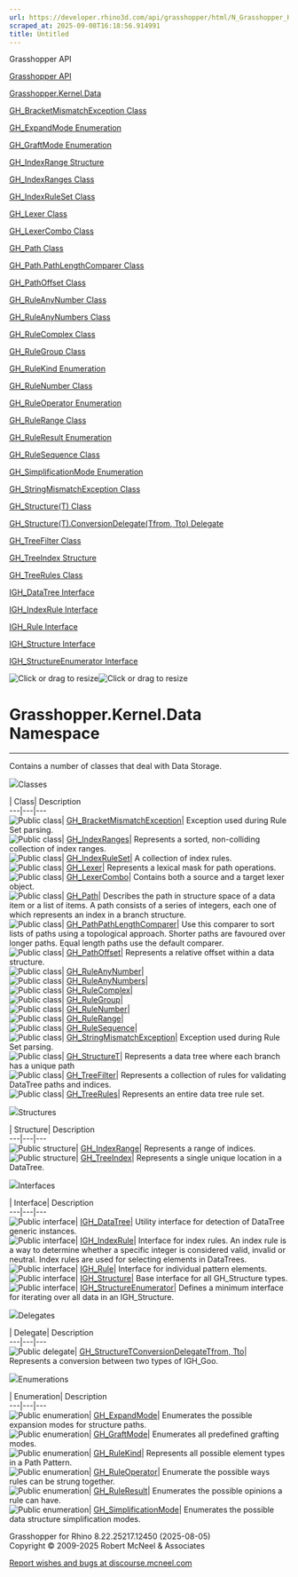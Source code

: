 ```yaml
---
url: https://developer.rhino3d.com/api/grasshopper/html/N_Grasshopper_Kernel_Data.htm#!
scraped_at: 2025-09-08T16:18:56.914991
title: Untitled
---
```


Grasshopper API

[Grasshopper API](../html/723c01da-9986-4db2-8f53-6f3a7494df75.htm
"Grasshopper API")

[Grasshopper.Kernel.Data](../html/N_Grasshopper_Kernel_Data.htm
"Grasshopper.Kernel.Data")

[GH_BracketMismatchException
Class](../html/T_Grasshopper_Kernel_Data_GH_BracketMismatchException.htm
"GH_BracketMismatchException Class")

[GH_ExpandMode
Enumeration](../html/T_Grasshopper_Kernel_Data_GH_ExpandMode.htm
"GH_ExpandMode Enumeration")

[GH_GraftMode Enumeration](../html/T_Grasshopper_Kernel_Data_GH_GraftMode.htm
"GH_GraftMode Enumeration")

[GH_IndexRange Structure](../html/T_Grasshopper_Kernel_Data_GH_IndexRange.htm
"GH_IndexRange Structure")

[GH_IndexRanges Class](../html/T_Grasshopper_Kernel_Data_GH_IndexRanges.htm
"GH_IndexRanges Class")

[GH_IndexRuleSet Class](../html/T_Grasshopper_Kernel_Data_GH_IndexRuleSet.htm
"GH_IndexRuleSet Class")

[GH_Lexer Class](../html/T_Grasshopper_Kernel_Data_GH_Lexer.htm "GH_Lexer
Class")

[GH_LexerCombo Class](../html/T_Grasshopper_Kernel_Data_GH_LexerCombo.htm
"GH_LexerCombo Class")

[GH_Path Class](../html/T_Grasshopper_Kernel_Data_GH_Path.htm "GH_Path Class")

[GH_Path.PathLengthComparer
Class](../html/T_Grasshopper_Kernel_Data_GH_Path_PathLengthComparer.htm
"GH_Path.PathLengthComparer Class")

[GH_PathOffset Class](../html/T_Grasshopper_Kernel_Data_GH_PathOffset.htm
"GH_PathOffset Class")

[GH_RuleAnyNumber
Class](../html/T_Grasshopper_Kernel_Data_GH_RuleAnyNumber.htm
"GH_RuleAnyNumber Class")

[GH_RuleAnyNumbers
Class](../html/T_Grasshopper_Kernel_Data_GH_RuleAnyNumbers.htm
"GH_RuleAnyNumbers Class")

[GH_RuleComplex Class](../html/T_Grasshopper_Kernel_Data_GH_RuleComplex.htm
"GH_RuleComplex Class")

[GH_RuleGroup Class](../html/T_Grasshopper_Kernel_Data_GH_RuleGroup.htm
"GH_RuleGroup Class")

[GH_RuleKind Enumeration](../html/T_Grasshopper_Kernel_Data_GH_RuleKind.htm
"GH_RuleKind Enumeration")

[GH_RuleNumber Class](../html/T_Grasshopper_Kernel_Data_GH_RuleNumber.htm
"GH_RuleNumber Class")

[GH_RuleOperator
Enumeration](../html/T_Grasshopper_Kernel_Data_GH_RuleOperator.htm
"GH_RuleOperator Enumeration")

[GH_RuleRange Class](../html/T_Grasshopper_Kernel_Data_GH_RuleRange.htm
"GH_RuleRange Class")

[GH_RuleResult
Enumeration](../html/T_Grasshopper_Kernel_Data_GH_RuleResult.htm
"GH_RuleResult Enumeration")

[GH_RuleSequence Class](../html/T_Grasshopper_Kernel_Data_GH_RuleSequence.htm
"GH_RuleSequence Class")

[GH_SimplificationMode
Enumeration](../html/T_Grasshopper_Kernel_Data_GH_SimplificationMode.htm
"GH_SimplificationMode Enumeration")

[GH_StringMismatchException
Class](../html/T_Grasshopper_Kernel_Data_GH_StringMismatchException.htm
"GH_StringMismatchException Class")

[GH_Structure(T) Class](../html/T_Grasshopper_Kernel_Data_GH_Structure_1.htm
"GH_Structure\(T\) Class")

[GH_Structure(T).ConversionDelegate(Tfrom, Tto)
Delegate](../html/T_Grasshopper_Kernel_Data_GH_Structure_1_ConversionDelegate_2.htm
"GH_Structure\(T\).ConversionDelegate\(Tfrom, Tto\) Delegate")

[GH_TreeFilter Class](../html/T_Grasshopper_Kernel_Data_GH_TreeFilter.htm
"GH_TreeFilter Class")

[GH_TreeIndex Structure](../html/T_Grasshopper_Kernel_Data_GH_TreeIndex.htm
"GH_TreeIndex Structure")

[GH_TreeRules Class](../html/T_Grasshopper_Kernel_Data_GH_TreeRules.htm
"GH_TreeRules Class")

[IGH_DataTree Interface](../html/T_Grasshopper_Kernel_Data_IGH_DataTree.htm
"IGH_DataTree Interface")

[IGH_IndexRule Interface](../html/T_Grasshopper_Kernel_Data_IGH_IndexRule.htm
"IGH_IndexRule Interface")

[IGH_Rule Interface](../html/T_Grasshopper_Kernel_Data_IGH_Rule.htm "IGH_Rule
Interface")

[IGH_Structure Interface](../html/T_Grasshopper_Kernel_Data_IGH_Structure.htm
"IGH_Structure Interface")

[IGH_StructureEnumerator
Interface](../html/T_Grasshopper_Kernel_Data_IGH_StructureEnumerator.htm
"IGH_StructureEnumerator Interface")

![Click or drag to resize](../icons/TocOpen.gif)![Click or drag to
resize](../icons/TocClose.gif)

# Grasshopper.Kernel.Data Namespace  
  
---  
  
Contains a number of classes that deal with Data Storage.

![](../icons/SectionExpanded.png)Classes

| Class| Description  
---|---|---  
![Public class](../icons/pubclass.gif)|
[GH_BracketMismatchException](T_Grasshopper_Kernel_Data_GH_BracketMismatchException.htm)|
Exception used during Rule Set parsing.  
![Public class](../icons/pubclass.gif)|
[GH_IndexRanges](T_Grasshopper_Kernel_Data_GH_IndexRanges.htm)|  Represents a
sorted, non-colliding collection of index ranges.  
![Public class](../icons/pubclass.gif)|
[GH_IndexRuleSet](T_Grasshopper_Kernel_Data_GH_IndexRuleSet.htm)|  A
collection of index rules.  
![Public class](../icons/pubclass.gif)|
[GH_Lexer](T_Grasshopper_Kernel_Data_GH_Lexer.htm)|  Represents a lexical mask
for path operations.  
![Public class](../icons/pubclass.gif)|
[GH_LexerCombo](T_Grasshopper_Kernel_Data_GH_LexerCombo.htm)|  Contains both a
source and a target lexer object.  
![Public class](../icons/pubclass.gif)|
[GH_Path](T_Grasshopper_Kernel_Data_GH_Path.htm)|  Describes the path in
structure space of a data item or a list of items. A path consists of a series
of integers, each one of which represents an index in a branch structure.  
![Public class](../icons/pubclass.gif)|
[GH_PathPathLengthComparer](T_Grasshopper_Kernel_Data_GH_Path_PathLengthComparer.htm)|
Use this comparer to sort lists of paths using a topological approach. Shorter
paths are favoured over longer paths. Equal length paths use the default
comparer.  
![Public class](../icons/pubclass.gif)|
[GH_PathOffset](T_Grasshopper_Kernel_Data_GH_PathOffset.htm)|  Represents a
relative offset within a data structure.  
![Public class](../icons/pubclass.gif)|
[GH_RuleAnyNumber](T_Grasshopper_Kernel_Data_GH_RuleAnyNumber.htm)|  
![Public class](../icons/pubclass.gif)|
[GH_RuleAnyNumbers](T_Grasshopper_Kernel_Data_GH_RuleAnyNumbers.htm)|  
![Public class](../icons/pubclass.gif)|
[GH_RuleComplex](T_Grasshopper_Kernel_Data_GH_RuleComplex.htm)|  
![Public class](../icons/pubclass.gif)|
[GH_RuleGroup](T_Grasshopper_Kernel_Data_GH_RuleGroup.htm)|  
![Public class](../icons/pubclass.gif)|
[GH_RuleNumber](T_Grasshopper_Kernel_Data_GH_RuleNumber.htm)|  
![Public class](../icons/pubclass.gif)|
[GH_RuleRange](T_Grasshopper_Kernel_Data_GH_RuleRange.htm)|  
![Public class](../icons/pubclass.gif)|
[GH_RuleSequence](T_Grasshopper_Kernel_Data_GH_RuleSequence.htm)|  
![Public class](../icons/pubclass.gif)|
[GH_StringMismatchException](T_Grasshopper_Kernel_Data_GH_StringMismatchException.htm)|
Exception used during Rule Set parsing.  
![Public class](../icons/pubclass.gif)|
[GH_StructureT](T_Grasshopper_Kernel_Data_GH_Structure_1.htm)|  Represents a
data tree where each branch has a unique path  
![Public class](../icons/pubclass.gif)|
[GH_TreeFilter](T_Grasshopper_Kernel_Data_GH_TreeFilter.htm)|  Represents a
collection of rules for validating DataTree paths and indices.  
![Public class](../icons/pubclass.gif)|
[GH_TreeRules](T_Grasshopper_Kernel_Data_GH_TreeRules.htm)|  Represents an
entire data tree rule set.  
  
![](../icons/SectionExpanded.png)Structures

| Structure| Description  
---|---|---  
![Public structure](../icons/pubstructure.gif)|
[GH_IndexRange](T_Grasshopper_Kernel_Data_GH_IndexRange.htm)|  Represents a
range of indices.  
![Public structure](../icons/pubstructure.gif)|
[GH_TreeIndex](T_Grasshopper_Kernel_Data_GH_TreeIndex.htm)|  Represents a
single unique location in a DataTree.  
  
![](../icons/SectionExpanded.png)Interfaces

| Interface| Description  
---|---|---  
![Public interface](../icons/pubinterface.gif)|
[IGH_DataTree](T_Grasshopper_Kernel_Data_IGH_DataTree.htm)|  Utility interface
for detection of DataTree generic instances.  
![Public interface](../icons/pubinterface.gif)|
[IGH_IndexRule](T_Grasshopper_Kernel_Data_IGH_IndexRule.htm)|  Interface for
index rules. An index rule is a way to determine whether a specific integer is
considered valid, invalid or neutral. Index rules are used for selecting
elements in DataTrees.  
![Public interface](../icons/pubinterface.gif)|
[IGH_Rule](T_Grasshopper_Kernel_Data_IGH_Rule.htm)|  Interface for individual
pattern elements.  
![Public interface](../icons/pubinterface.gif)|
[IGH_Structure](T_Grasshopper_Kernel_Data_IGH_Structure.htm)|  Base interface
for all GH_Structure types.  
![Public interface](../icons/pubinterface.gif)|
[IGH_StructureEnumerator](T_Grasshopper_Kernel_Data_IGH_StructureEnumerator.htm)|
Defines a minimum interface for iterating over all data in an IGH_Structure.  
  
![](../icons/SectionExpanded.png)Delegates

| Delegate| Description  
---|---|---  
![Public delegate](../icons/pubdelegate.gif)|
[GH_StructureTConversionDelegateTfrom,
Tto](T_Grasshopper_Kernel_Data_GH_Structure_1_ConversionDelegate_2.htm)|
Represents a conversion between two types of IGH_Goo.  
  
![](../icons/SectionExpanded.png)Enumerations

| Enumeration| Description  
---|---|---  
![Public enumeration](../icons/pubenumeration.gif)|
[GH_ExpandMode](T_Grasshopper_Kernel_Data_GH_ExpandMode.htm)|  Enumerates the
possible expansion modes for structure paths.  
![Public enumeration](../icons/pubenumeration.gif)|
[GH_GraftMode](T_Grasshopper_Kernel_Data_GH_GraftMode.htm)|  Enumerates all
predefined grafting modes.  
![Public enumeration](../icons/pubenumeration.gif)|
[GH_RuleKind](T_Grasshopper_Kernel_Data_GH_RuleKind.htm)|  Represents all
possible element types in a Path Pattern.  
![Public enumeration](../icons/pubenumeration.gif)|
[GH_RuleOperator](T_Grasshopper_Kernel_Data_GH_RuleOperator.htm)|  Enumerate
the possible ways rules can be strung together.  
![Public enumeration](../icons/pubenumeration.gif)|
[GH_RuleResult](T_Grasshopper_Kernel_Data_GH_RuleResult.htm)|  Enumerates the
possible opinions a rule can have.  
![Public enumeration](../icons/pubenumeration.gif)|
[GH_SimplificationMode](T_Grasshopper_Kernel_Data_GH_SimplificationMode.htm)|
Enumerates the possible data structure simplification modes.  
  
Grasshopper for Rhino 8.22.25217.12450 (2025-08-05)  
Copyright © 2009-2025 Robert McNeel & Associates

[Report wishes and bugs at
discourse.mcneel.com](https://discourse.mcneel.com/c/grasshopper)

